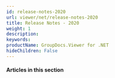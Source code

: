 ```yaml
---
id: release-notes-2020
url: viewer/net/release-notes-2020
title: Release Notes - 2020
weight: 1
description: 
keywords: 
productName: GroupDocs.Viewer for .NET
hideChildren: False
---
```

#### Articles in this section
